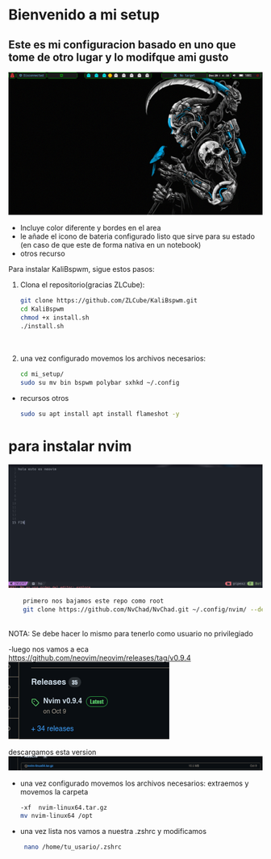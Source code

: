 # Bienvenido a mi setup


## Este es mi configuracion basado en uno que tome de otro lugar y lo modifque ami gusto 
![Texto alternativo](pictures/2023-12-29_04-33.png)
* Incluye color diferente y bordes en el area
* le añade el icono de bateria  configurado listo que sirve para su estado  (en caso de que este de forma nativa en un notebook)
* otros recurso 


Para instalar KaliBspwm, sigue estos pasos:

1. Clona el repositorio(gracias ZLCube):

    ```bash
    git clone https://github.com/ZLCube/KaliBspwm.git 
    cd KaliBspwm
    chmod +x install.sh
   ./install.sh
 
     
    ```

2. una vez configurado movemos los archivos necesarios:

    ```bash
    cd mi_setup/
    sudo su mv bin bspwm polybar sxhkd ~/.config


  - recursos otros
     ```bash
    sudo su apt install apt install flameshot -y
# para instalar nvim 
![Texto alternativo](pictures/2023-12-29_05-25.png)
```bash
    primero nos bajamos este repo como root
    git clone https://github.com/NvChad/NvChad.git ~/.config/nvim/ --depth 1
    
   ```
  NOTA: Se debe hacer lo mismo para tenerlo como usuario no privilegiado

 -luego nos vamos a eca https://github.com/neovim/neovim/releases/tag/v0.9.4
![Texto alternativo](pictures/n1.png)
 
  
  descargamos esta version
 ![Texto alternativo](pictures/2.png)
 
 
 - una vez configurado movemos los archivos necesarios:
  extraemos y movemos la carpeta
    ```bash
    -xf  nvim-linux64.tar.gz 
    mv nvim-linux64 /opt
   ```
- una vez lista nos vamos a nuestra .zshrc y modificamos
   ```bash
    nano /home/tu_usario/.zshrc
   ```
   

